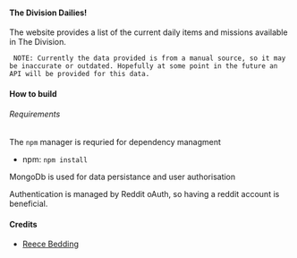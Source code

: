 #### The Division Dailies!
The website provides a list of the current daily items and missions available in The Division. 

` NOTE: Currently the data provided is from a manual source, so it may be inaccurate or outdated. Hopefully at some point in the future an API will be provided for this data.`

#### How to build

###### Requirements
The `npm` manager is requried for dependency managment
  * npm:  `npm install`
  
MongoDb is used for data persistance and user authorisation

Authentication is managed by Reddit oAuth, so having a reddit account is beneficial.

#### Credits
  * [Reece Bedding](https://github.com/reecebedding)
